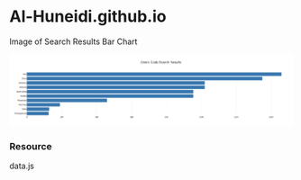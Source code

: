 # Al-Huneidi.github.io

Image of Search Results Bar Chart

![alt text](https://github.com/Al-Huneidi/Al-Huneidi.github.io/blob/master/Bar_Chart_Image.png)

### Resource
data.js
